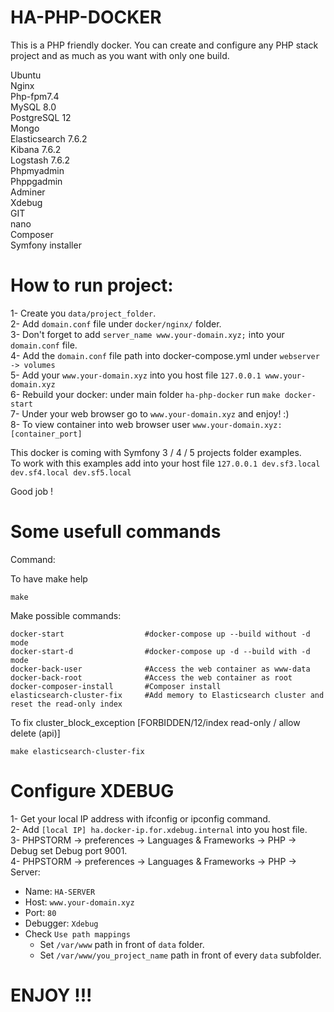 HA-PHP-DOCKER
=

This is a PHP friendly docker. You can create and configure any PHP stack project and as much as you want with only one build.

Ubuntu  
Nginx  
Php-fpm7.4  
MySQL 8.0  
PostgreSQL 12  
Mongo  
Elasticsearch 7.6.2  
Kibana 7.6.2  
Logstash 7.6.2  
Phpmyadmin  
Phppgadmin  
Adminer  
Xdebug  
GIT  
nano  
Composer  
Symfony installer

How to run project:
=
1- Create you `data/project_folder`.  
2- Add `domain.conf` file under `docker/nginx/` folder.   
3- Don't forget to add `server_name www.your-domain.xyz;` into your `domain.conf` file.     
4- Add the `domain.conf` file path into docker-compose.yml under `webserver -> volumes`  
5- Add your `www.your-domain.xyz` into you host file `127.0.0.1 www.your-domain.xyz`  
6- Rebuild your docker: under main folder `ha-php-docker` run `make docker-start`  
7- Under your web browser go to `www.your-domain.xyz` and enjoy! :)  
8- To view container into web browser user `www.your-domain.xyz:[container_port]`  

This docker is coming with Symfony 3 / 4 / 5 projects folder examples.  
To work with this examples add into your host file `127.0.0.1 dev.sf3.local dev.sf4.local dev.sf5.local`  

Good job !

Some usefull commands
================
Command:

To have make help
```console
make
```

Make possible commands:
```console
docker-start                  #docker-compose up --build without -d mode
docker-start-d                #docker-compose up -d --build with -d mode
docker-back-user              #Access the web container as www-data
docker-back-root              #Access the web container as root
docker-composer-install       #Composer install
elasticsearch-cluster-fix     #Add memory to Elasticsearch cluster and reset the read-only index
```

To fix cluster_block_exception [FORBIDDEN/12/index read-only / allow delete (api)]
```console
make elasticsearch-cluster-fix
```

Configure XDEBUG
=
1- Get your local IP address with ifconfig or ipconfig command.  
2- Add `[local IP] ha.docker-ip.for.xdebug.internal` into you host file.  
3- PHPSTORM -> preferences -> Languages & Frameworks -> PHP -> Debug set Debug port 9001.  
4- PHPSTORM -> preferences -> Languages & Frameworks -> PHP -> Server:
   - Name: `HA-SERVER`
   - Host: `www.your-domain.xyz`
   - Port: `80`
   - Debugger: `Xdebug`
   - Check `Use path mappings`
       * Set `/var/www` path in front of `data` folder.  
       * Set `/var/www/you_project_name` path in front of every `data` subfolder.  
 
 
 ENJOY !!!
 =